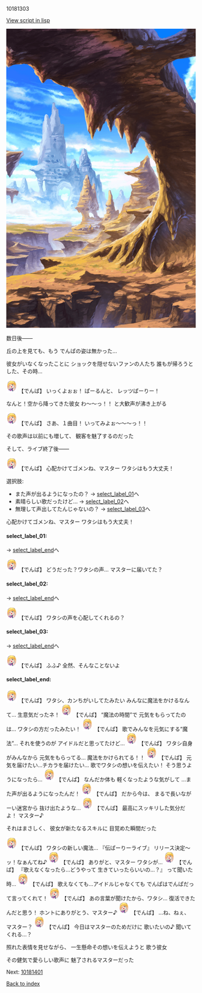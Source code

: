 10181303

[View script in lisp](../scripts/10181303.txt)

![wild.png](../images/backgrounds/wild.png)

数日後——

丘の上を見ても、もう
でんぱの姿は無かった…

彼女がいなくなったことに
ショックを隠せないファンの人たち
誰もが帰ろうとした、その時…

<img src="../images/units/101811.png" alt="101811.png" height="34"/>
【でんぱ】
いっくよぉぉ！
ぱーるんと、
レッツぱーりー！

なんと！空から降ってきた彼女
わ〜〜っ！！
と大歓声が沸き上がる

<img src="../images/units/101811.png" alt="101811.png" height="34"/>
【でんぱ】
さあ、１曲目！
いってみよぉ〜〜〜っ！！

その歌声は以前にも増して、
観客を魅了するのだった

そして、ライブ終了後——

<img src="../images/units/101811.png" alt="101811.png" height="34"/>
【でんぱ】
心配かけてゴメンね、マスター
ワタシはもう大丈夫！

選択肢:
- また声が出るようになったの？ → [select_label_01](#select_label_01)へ
- 素晴らしい歌だったけど… → [select_label_02](#select_label_02)へ
- 無理して声出してたんじゃないの？ → [select_label_03](#select_label_03)へ

心配かけてゴメンね、マスター
ワタシはもう大丈夫！

#### select_label_01:
 → [select_label_end](#select_label_end)へ

<img src="../images/units/101811.png" alt="101811.png" height="34"/>
【でんぱ】
どうだった？ワタシの声…
マスターに届いてた？

#### select_label_02:
 → [select_label_end](#select_label_end)へ

<img src="../images/units/101811.png" alt="101811.png" height="34"/>
【でんぱ】
ワタシの声を心配してくれるの？

#### select_label_03:
 → [select_label_end](#select_label_end)へ

<img src="../images/units/101811.png" alt="101811.png" height="34"/>
【でんぱ】
ふふ♪
全然、そんなことないよ

#### select_label_end:

<img src="../images/units/101811.png" alt="101811.png" height="34"/>
【でんぱ】
ワタシ、カンちがいしてたみたい
みんなに魔法をかけるなんて…
生意気だったネ！

<img src="../images/units/101811.png" alt="101811.png" height="34"/>
【でんぱ】
“魔法の時間”で
元気をもらってたのは…
ワタシの方だったみたい！

<img src="../images/units/101811.png" alt="101811.png" height="34"/>
【でんぱ】
歌でみんなを元気にする“魔法”…
それを使うのが
アイドルだと思ってたけど…

<img src="../images/units/101811.png" alt="101811.png" height="34"/>
【でんぱ】
ワタシ自身がみんなから
元気をもらってる…
魔法をかけられてる！！

<img src="../images/units/101811.png" alt="101811.png" height="34"/>
【でんぱ】
元気を届けたい…チカラを届けたい…
歌でワタシの想いを伝えたい！
そう思うようになったら…

<img src="../images/units/101811.png" alt="101811.png" height="34"/>
【でんぱ】
なんだか体も
軽くなったような気がして
…また声が出るようになったんだ！

<img src="../images/units/101811.png" alt="101811.png" height="34"/>
【でんぱ】
だから今は、
まるで長いながーい迷宮から
抜け出たような…

<img src="../images/units/101811.png" alt="101811.png" height="34"/>
【でんぱ】
最高にスッキリした気分だよ！
マスター♪

それはまさしく、
彼女が新たなるスキルに
目覚めた瞬間だった

<img src="../images/units/101811.png" alt="101811.png" height="34"/>
【でんぱ】
ワタシの新しい魔法…
『伝ぱーりーライブ』
リリース決定〜ッ！なぁんてね♪

<img src="../images/units/101811.png" alt="101811.png" height="34"/>
【でんぱ】
ありがと、マスター
ワタシが…

<img src="../images/units/101811.png" alt="101811.png" height="34"/>
【でんぱ】
『歌えなくなったら…どうやって
生きていったらいいの…？』
って聞いた時…

<img src="../images/units/101811.png" alt="101811.png" height="34"/>
【でんぱ】
歌えなくても…アイドルじゃなくても
でんぱはでんぱだって言ってくれて！

<img src="../images/units/101811.png" alt="101811.png" height="34"/>
【でんぱ】
あの言葉が聞けたから、ワタシ…
復活できたんだと思う！
ホントにありがとう、マスター♪

<img src="../images/units/101811.png" alt="101811.png" height="34"/>
【でんぱ】
…ね、ねぇ、
マスター？

<img src="../images/units/101811.png" alt="101811.png" height="34"/>
【でんぱ】
今日はマスターのためだけに
歌いたいの♪
聞いてくれる…？

照れた表情を見せながら、
一生懸命その想いを伝えようと
歌う彼女

その健気で愛らしい歌声に
魅了されるマスターだった


Next: [10181401](10181401.md)

[Back to index](index.md)
